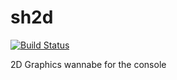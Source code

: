 sh2d
====

[![Build Status](https://travis-ci.org/posva/sh2d.png?branch=master)](https://travis-ci.org/posva/sh2d)

2D Graphics wannabe for the console
